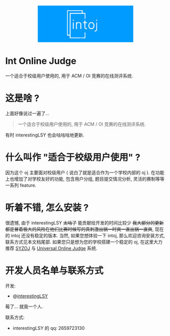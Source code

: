 <p align="center"> <img src="web/static/pic/icon1.png" width="300px"> </p>

# **Int Online Judge**

一个适合于校级用户使用的, 用于 ACM / OI 竞赛的在线测评系统.

# 这是啥 ?

上面好像说过一遍了...

>一个适合于校级用户使用的, 用于 ACM / OI 竞赛的在线测评系统.

有时 interestingLSY 也会咕咕咕地更新.

# 什么叫作 "适合于校级用户使用" ?

因为这个 oj 主要面对校级用户 ( 说白了就是适合作为一个学校内部的 oj ). 在功能上也增加了对学校友好的功能, 包含用户分组, 题目提交情况分析, 灵活的赛制等等一系列 feature.

# 听着不错, 怎么安装 ?

很遗憾, 由于 interestingLSY ~~太咕了~~ 能贡献给开发的时间比较少 ~~我大部分的更新都是冒着极大的风险在他们比赛时候写的真刺激出锅一时爽一直出锅一直爽~~, 现在的 intoj 还没有稳定的版本. 当然, 如果您想体验一下 intoj, 那么欢迎咨询安装方式, 联系方式见本文档尾部. 如果您只是想为您的学校搭建一个稳定的 oj, 在这里大力推荐 [SYZOJ](https://github.com/syzoj/syzoj/) 与 [Universal Online Judge](https://github.com/vfleaking/uoj) 系统.

# 开发人员名单与联系方式

开发:

- @[interestingLSY](https://github.com/interestingLSY)

莓了... 就我一个人.

联系方式:

- interestingLSY 的 qq: 2659723130
